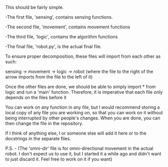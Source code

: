 This should be fairly simple.

-The first file, 'sensing', contains sensing functions.

-The second file, 'movement', contains movement functions

-The third file, 'logic', contains the algorithm functions

-The final file, 'robot.py', is the actual final file.

To ensure proper decomposition, these files will import from each other as such:

sensing -> movement -> logic -> robot
(where the file to the right of the arrow imports from the file to the left of it)


Once the other files are done, we should be able to simply import * from logic
and run a 'main' function. Therefore, it is imperative that each file only depends on the files before it

You can work on any function in any file, but I would recommend storing a local copy of any file you are working on,
so that you can work on it without being interrupted by other people's changes. When you are done, you can then change the file in the repository.

If I think of anything else, I or someone else will add it here or to the docstrings in the separate files.


P.S. - (The 'omni-dir' file is for omni-directional movement in the actual robot. I don't expect us to use it, 
but I started it a while ago and didn't want to just discard it. Feel free to work on it if you want)
